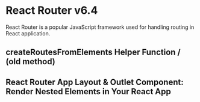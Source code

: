 # React Router v6.4

React Router is a popular JavaScript framework used for handling routing in React application.

## createRoutesFromElements Helper Function / (old method)

## React Router App Layout & Outlet Component: Render Nested Elements in Your React App
